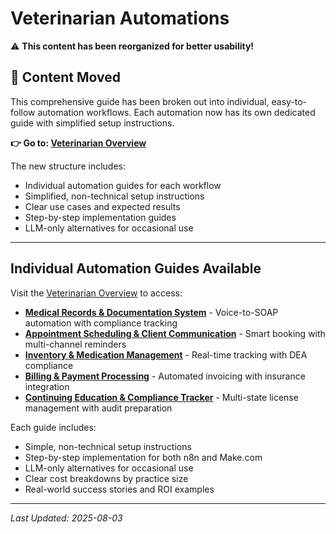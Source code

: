# Veterinarian Automations

⚠️ **This content has been reorganized for better usability!**

## 🔄 Content Moved

This comprehensive guide has been broken out into individual, easy-to-follow automation workflows. Each automation now has its own dedicated guide with simplified setup instructions.

**👉 Go to: [Veterinarian Overview](Veterinarian%20Overview.md)**

The new structure includes:
- Individual automation guides for each workflow
- Simplified, non-technical setup instructions  
- Clear use cases and expected results
- Step-by-step implementation guides
- LLM-only alternatives for occasional use

---

## Individual Automation Guides Available

Visit the [Veterinarian Overview](Veterinarian%20Overview.md) to access:

- **[Medical Records & Documentation System](Medical%20Records%20and%20Documentation%20System.md)** - Voice-to-SOAP automation with compliance tracking
- **[Appointment Scheduling & Client Communication](Appointment%20Scheduling%20and%20Client%20Communication.md)** - Smart booking with multi-channel reminders
- **[Inventory & Medication Management](Inventory%20and%20Medication%20Management.md)** - Real-time tracking with DEA compliance
- **[Billing & Payment Processing](Billing%20and%20Payment%20Processing.md)** - Automated invoicing with insurance integration
- **[Continuing Education & Compliance Tracker](Continuing%20Education%20and%20Compliance%20Tracker.md)** - Multi-state license management with audit preparation

Each guide includes:
- Simple, non-technical setup instructions
- Step-by-step implementation for both n8n and Make.com
- LLM-only alternatives for occasional use
- Clear cost breakdowns by practice size
- Real-world success stories and ROI examples

---

*Last Updated: 2025-08-03*
